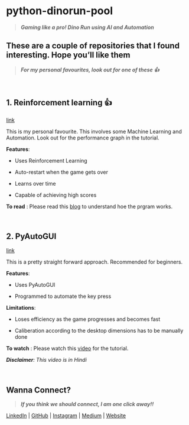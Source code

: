 # python-dinorun-pool
>***Gaming like a pro! Dino Run using AI and Automation***

## These are a couple of repositories that I found interesting. Hope you’ll like them
>***For my personal favourites, look out for one of these :+1:*** 

<br/>


## 1. Reinforcement learning :+1:
[link](https://github.com/Paperspace/DinoRunTutorial)

This is my personal favourite. This involves some Machine Learning and Automation.
Look out for the performance graph in the tutorial.

__Features__:

- Uses Reinforcement Learning

- Auto-restart when the game gets over

- Learns over time

- Capable of achieving high scores

__To read__ : Please read this [blog](https://blog.paperspace.com/dino-run/) to understand hoe the prgram works.

<br/>



## 2. PyAutoGUI
[link](https://codewithharry.com/videos/python-tutorials-for-absolute-beginners-128)

This is a pretty straight forward approach. Recommended for beginners.

__Features__:

- Uses PyAutoGUI

- Programmed to automate the key press

__Limitations__:

- Loses efficiency as the game progresses and becomes fast

- Caliberation according to the desktop dimensions has to be manually done


__To watch__ : Please watch this [video](https://www.youtube.com/watch?v=PXz2nFNuNJU#action=share) for the tutorial.

*__Disclaimer__: This video is in Hindi*

<br/>

## Wanna Connect?

>***If you think we should connect, I am one click away!!***

[LinkedIn](https://www.linkedin.com/in/adityaayyagari/)  |  [GitHub](https://github.com/aditya-ayyagari97)  |  [Instagram](https://www.instagram.com/aditya.ayyagari97/?hl=en)  |  [Medium](https://medium.com/@aditya.ayyagari97)  |  [Website](https://aditya-ayyagari97.github.io/)

